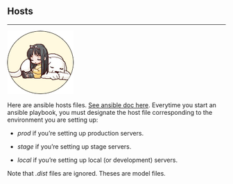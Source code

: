## Hosts ##
---

_______________________________![angelica](../ange.png)_______________________________

Here are ansible hosts files. [See ansible doc here](https://docs.ansible.com/ansible/intro_inventory.html).
Everytime you start an ansible playbook, you must designate the host file corresponding to the environment you are setting up:

- *prod* if you’re setting up production servers.

- *stage* if you’re setting up stage servers.

- *local* if you’re setting up local (or development) servers.

Note that *.dist* files are ignored. Theses are model files.
